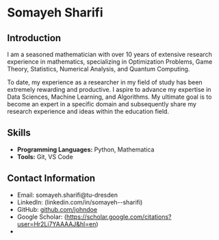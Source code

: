 
# Somayeh Sharifi

## Introduction

I am a seasoned mathematician with over 10 years of extensive research experience in mathematics, specializing in Optimization Problems, Game Theory, Statistics, Numerical Analysis, and Quantum Computing.

To date, my experience as a researcher in my field of study has been extremely rewarding and productive. I aspire to advance my expertise in Data Sciences, Machine Learning, and Algorithms. My ultimate goal is to become an expert in a specific domain and subsequently share my research experience and ideas within the education field.

## Skills

- **Programming Languages:** Python, Mathematica
- **Tools:** Git, VS Code

## Contact Information

- Email: somayeh.sharifi@tu-dresden
- LinkedIn: (linkedin.com/in/somayeh--sharifi)
- GitHub: [github.com/johndoe](https://github.com/johndoe)
- Google Scholar: (https://scholar.google.com/citations?user=Hr2Li7YAAAAJ&hl=en)
- 
